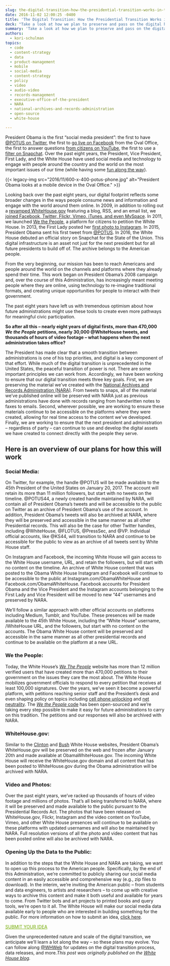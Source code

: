 ```yaml
---
slug: the-digital-transition-how-the-presidential-transition-works-in-the-social-media-age
date: 2016-11-02 12:00:25 -0400
title: 'The Digital Transition: How the Presidential Transition Works in the Social Media Age'
deck: "Take a look at how we plan to preserve and pass on the digital history of the Obama administration"
summary: 'Take a look at how we plan to preserve and pass on the digital history of the Obama administration. President Obama is the first &ldquo;social media president&rdquo;: the first to have @POTUS on Twitter, the first to go live on Facebook from the Oval Office, the first to answer questions from citizens on YouTube.'
authors:
  - kori-schulman
topics:
  - code
  - content-strategy
  - data
  - product-management
  - mobile
  - social-media
  - content-strategy
  - policy
  - video
  - audio-video
  - records-management
  - executive-office-of-the-president
  - NARA
  - national-archives-and-records-administration
  - open-source
  - white-house

---
```


President Obama is the first “social media president”: the first to have [@POTUS on Twitter](https://twitter.com/potus/status/600324682190053376?lang=en), the first to [go live on Facebook](https://www.facebook.com/potus/videos/443819269141252) from the Oval Office, the first to answer questions [from citizens on YouTube](https://www.youtube.com/watch?v=0pqzNJYzh7I), the first to use a [filter on Snapchat](https://www.youtube.com/watch?v=OIDEGN4Js40). Over the past eight years, the President, Vice President, First Lady, and the White House have used social media and technology to engage with people around the country and the world on the most important issues of our time (while having some [fun along the way](https://twitter.com/POTUS/status/763744742072913920)).

{{< legacy-img src="2016/11/600-x-400-potus-phone.jpg" alt="President Obama looks at a mobile device in the Oval Office." >}}

Looking back over the past eight years, our digital footprint reflects some broader changes in the ways people consume news and information and engage with the world around them online. In 2009, in addition to rolling out a [revamped WhiteHouse.gov](https://www.whitehouse.gov/blog/2009/01/20/change-has-come-whitehousegov) featuring a blog, RSS, and an email list, we [joined Facebook, Twitter, Flickr, Vimeo, iTunes, and even MySpace](https://www.whitehouse.gov/blog/2009/05/01/whitehouse-20). In 2011, we launched [We the People](https://petitions.whitehouse.gov/), a platform for citizens to petition the White House. In 2013, the First Lady posted her [first photo to Instagram](https://www.instagram.com/p/bD8tjjPZPm/?taken-by=michelleobama). In 2015, President Obama sent his first tweet from [@POTUS](https://twitter.com/potus/status/600324682190053376?lang=en). In 2016, the White House debuted an official story on Snapchat for the State of the Union. This digital infrastructure is an asset not just for the next president but for all future presidents to build off of. The archive belongs to the American people.

From the very beginning, our mission has been to reach Americans and people around the world on the channels and platforms where they already spend their time. This work began on President Obama’s 2008 campaign and, over the course of this Administration, has increasingly meant meeting people where they are online, using technology to re-imagine traditional formats, and creating unique opportunities for people to interact with their government.

The past eight years have left us with tremendous optimism about how future administrations might use these tools to create even more pathways for meaningful civic participation.

**So after all this – nearly eight years of digital firsts, more than 470,000 _We the People_ petitions, nearly 30,000 @WhiteHouse tweets, and thousands of hours of video footage – what happens when the next administration takes office?**

The President has made clear that a smooth transition between administrations is one of his top priorities, and digital is a key component of that effort. While much of the digital transition is unprecedented in the United States, the peaceful transition of power is not. There are some important principles we can work from. Accordingly, we have been working to ensure that our digital transition meets three key goals. First, we are preserving the material we’ve created with the [National Archives and Records Administration (NARA)](https://www.archives.gov/era). From tweets to snaps, all of the material we’ve published online will be preserved with NARA just as previous administrations have done with records ranging from handwritten notes to faxes to emails. Second, wherever possible, we are working to ensure these materials continue to be accessible on the platforms where they were created, allowing for real time access to the content we’ve developed. Finally, we are working to ensure that the next president and administration – regardless of party – can continue to use and develop the digital assets we have created to connect directly with the people they serve.

## Here is an overview of our plans for how this will work

### Social Media:

On Twitter, for example, the handle @POTUS will be made available to the 45th President of the United States on January 20, 2017. The account will retain its more than 11 million followers, but start with no tweets on the timeline. @POTUS44, a newly created handle maintained by NARA, will contain all of President Obama’s tweets and will be accessible to the public on Twitter as an archive of President Obama’s use of the account. In addition, President Obama’s tweets will also be archived at NARA, where they will be preserved and accessible in the same manner as all other Presidential records. This will also be the case for other Twitter handles, including @WhiteHouse, @FLOTUS, @PressSec, and @VP. Individual official accounts, like @KS44, will transition to NARA and continue to be accessible for the public to view as an archive of all tweets sent by White House staff.

On Instagram and Facebook, the incoming White House will gain access to the White House username, URL, and retain the followers, but will start with no content on the timeline. An archive of White House content that was posted to the Obama White House Instagram and Facebook will continue to be accessible to the public at Instagram.com/ObamaWhiteHouse and Facebook.com/ObamaWhiteHouse. Facebook accounts for President Obama and the Vice President and the Instagram accounts belonging to the First Lady and Vice President will be moved to new “44” usernames and preserved by NARA.

We’ll follow a similar approach with other official accounts on platforms including Medium, Tumblr, and YouTube. These presences will be made available to the 45th White House, including the “White House” username, /WhiteHouse URL, and the followers, but start with no content on the accounts. The Obama White House content will be preserved and accessible in the same manner as all other presidential records and continue to be available on the platform at a new URL.

### We the People:

Today, the White House’s [_We The People_](https://petitions.whitehouse.gov/) website has more than 12 million verified users that have created more than 470,000 petitions to their government on the issues they care the most about. The White House mobilizes government officials to respond to every petition that receives at least 100,000 signatures. Over the years, we’ve seen it become a powerful platform, with petitions reaching senior staff and the President’s desk and even shaping policy on topics including [cell phone unlocking](https://www.whitehouse.gov/blog/2014/08/15/heres-how-cell-phone-unlocking-became-legal) and [net neutrality](https://www.whitehouse.gov/net-neutrality). The [_We the People_ code](https://petitions.whitehouse.gov/developers) has been open-sourced and we’re taking every step possible to make it easy for future administrations to carry on this tradition. The petitions and our responses will also be archived with NARA.

### WhiteHouse.gov:

Similar to the [Clinton](https://clinton4.nara.gov/) and [Bush](https://georgewbush-whitehouse.archives.gov/) White House websites, President Obama’s WhiteHouse.gov will be preserved on the web and frozen after January 20th and made available at ObamaWhiteHouse.gov. The incoming White House will receive the WhiteHouse.gov domain and all content that has been posted to WhiteHouse.gov during the Obama administration will be archived with NARA.

### Video and Photos:

Over the past eight years, we’ve racked up thousands of hours of video footage and millions of photos. That’s all being transferred to NARA, where it will be preserved and made available to the public pursuant to the Presidential Records Act. The photos that have been released on WhiteHouse.gov, Flickr, Instagram and the video content on YouTube, Vimeo, and other White House presences will continue to be available on these platforms with updated usernames and will also be maintained by NARA. Full resolution versions of all the photo and video content that has been posted online will also be archived with NARA.

### Opening Up the Data to the Public:

In addition to the steps that the White House and NARA are taking, we want to open up this process to the American people. Specifically, by the end of this Administration, we&#8217;re committed to publicly sharing our social media content in an easily accessible and comprehensive way (e.g., zip files to download). In the interim, we&#8217;re inviting the American public – from students and data engineers, to artists and researchers – to come up with creative ways to archive this content and make it both useful and available for years to come. From Twitter bots and art projects to printed books and query tools, we’re open to it all. The White House will make our social media data available early to people who are interested in building something for the public. For more information on how to submit an idea, [click here](https://www.whitehouse.gov/participate/opening-our-data-public).

<a class="button" style="color: #72ab00" href="https://www.whitehouse.gov/participate/opening-our-data-public" target="_self">SUBMIT YOUR IDEA</a>

Given the unprecedented nature and scale of the digital transition, we anticipate we’ll learn a lot along the way – so these plans may evolve. You can follow along [@WHWeb](https://twitter.com/whweb) for updates on the digital transition process, data releases, and more._This post was originally published on the [White House blog](https://www.whitehouse.gov/blog)._
